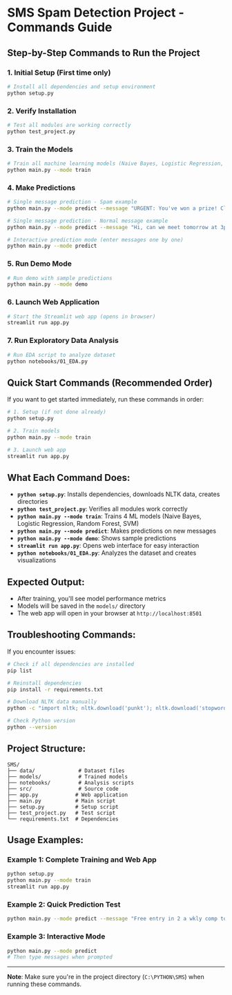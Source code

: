 # SMS Spam Detection Project - Commands Guide

## **Step-by-Step Commands to Run the Project**

### **1. Initial Setup (First time only)**
```bash
# Install all dependencies and setup environment
python setup.py
```

### **2. Verify Installation**
```bash
# Test all modules are working correctly
python test_project.py
```

### **3. Train the Models**
```bash
# Train all machine learning models (Naive Bayes, Logistic Regression, Random Forest, SVM)
python main.py --mode train
```

### **4. Make Predictions**
```bash
# Single message prediction - Spam example
python main.py --mode predict --message "URGENT: You've won a prize! Click here to claim"

# Single message prediction - Normal message example
python main.py --mode predict --message "Hi, can we meet tomorrow at 3pm?"

# Interactive prediction mode (enter messages one by one)
python main.py --mode predict
```

### **5. Run Demo Mode**
```bash
# Run demo with sample predictions
python main.py --mode demo
```

### **6. Launch Web Application**
```bash
# Start the Streamlit web app (opens in browser)
streamlit run app.py
```

### **7. Run Exploratory Data Analysis**
```bash
# Run EDA script to analyze dataset
python notebooks/01_EDA.py
```

## **Quick Start Commands (Recommended Order)**

If you want to get started immediately, run these commands in order:

```bash
# 1. Setup (if not done already)
python setup.py

# 2. Train models
python main.py --mode train

# 3. Launch web app
streamlit run app.py
```

## **What Each Command Does:**

- **`python setup.py`**: Installs dependencies, downloads NLTK data, creates directories
- **`python test_project.py`**: Verifies all modules work correctly
- **`python main.py --mode train`**: Trains 4 ML models (Naive Bayes, Logistic Regression, Random Forest, SVM)
- **`python main.py --mode predict`**: Makes predictions on new messages
- **`python main.py --mode demo`**: Shows sample predictions
- **`streamlit run app.py`**: Opens web interface for easy interaction
- **`python notebooks/01_EDA.py`**: Analyzes the dataset and creates visualizations

## **Expected Output:**
- After training, you'll see model performance metrics
- Models will be saved in the `models/` directory
- The web app will open in your browser at `http://localhost:8501`

## **Troubleshooting Commands:**

If you encounter issues:

```bash
# Check if all dependencies are installed
pip list

# Reinstall dependencies
pip install -r requirements.txt

# Download NLTK data manually
python -c "import nltk; nltk.download('punkt'); nltk.download('stopwords'); nltk.download('wordnet'); nltk.download('punkt_tab')"

# Check Python version
python --version
```

## **Project Structure:**
```
SMS/
├── data/              # Dataset files
├── models/            # Trained models
├── notebooks/         # Analysis scripts
├── src/               # Source code
├── app.py            # Web application
├── main.py           # Main script
├── setup.py          # Setup script
├── test_project.py   # Test script
└── requirements.txt  # Dependencies
```

## **Usage Examples:**

### **Example 1: Complete Training and Web App**
```bash
python setup.py
python main.py --mode train
streamlit run app.py
```

### **Example 2: Quick Prediction Test**
```bash
python main.py --mode predict --message "Free entry in 2 a wkly comp to win FA Cup final tkts"
```

### **Example 3: Interactive Mode**
```bash
python main.py --mode predict
# Then type messages when prompted
```

---

**Note**: Make sure you're in the project directory (`C:\PYTHON\SMS`) when running these commands.
